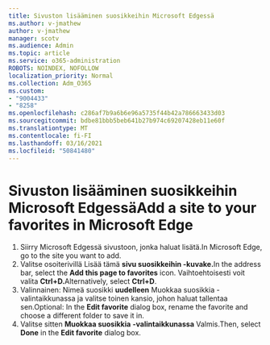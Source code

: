 ```yaml
---
title: Sivuston lisääminen suosikkeihin Microsoft Edgessä
ms.author: v-jmathew
author: v-jmathew
manager: scotv
ms.audience: Admin
ms.topic: article
ms.service: o365-administration
ROBOTS: NOINDEX, NOFOLLOW
localization_priority: Normal
ms.collection: Adm_O365
ms.custom:
- "9004433"
- "8258"
ms.openlocfilehash: c286af7b9a6b6e96a5735f44b42a786663433d03
ms.sourcegitcommit: bdbe81bbb5beb641b27b974c69207428eb11e60f
ms.translationtype: MT
ms.contentlocale: fi-FI
ms.lasthandoff: 03/16/2021
ms.locfileid: "50841480"
---
```

# <a name="add-a-site-to-your-favorites-in-microsoft-edge"></a><span data-ttu-id="5a6c3-102">Sivuston lisääminen suosikkeihin Microsoft Edgessä</span><span class="sxs-lookup"><span data-stu-id="5a6c3-102">Add a site to your favorites in Microsoft Edge</span></span>

1. <span data-ttu-id="5a6c3-103">Siirry Microsoft Edgessä sivustoon, jonka haluat lisätä.</span><span class="sxs-lookup"><span data-stu-id="5a6c3-103">In Microsoft Edge, go to the site you want to add.</span></span>
2. <span data-ttu-id="5a6c3-104">Valitse osoiterivillä Lisää tämä **sivu suosikkeihin -kuvake.**</span><span class="sxs-lookup"><span data-stu-id="5a6c3-104">In the address bar, select the **Add this page to favorites** icon.</span></span> <span data-ttu-id="5a6c3-105">Vaihtoehtoisesti voit valita **Ctrl+D.**</span><span class="sxs-lookup"><span data-stu-id="5a6c3-105">Alternatively, select **Ctrl+D**.</span></span>
3. <span data-ttu-id="5a6c3-106">Valinnainen: Nimeä suosikki **uudelleen** Muokkaa suosikkia -valintaikkunassa ja valitse toinen kansio, johon haluat tallentaa sen.</span><span class="sxs-lookup"><span data-stu-id="5a6c3-106">Optional: In the **Edit favorite** dialog box, rename the favorite and choose a different folder to save it in.</span></span>
4. <span data-ttu-id="5a6c3-107">Valitse sitten **Muokkaa suosikkia** **-valintaikkunassa** Valmis.</span><span class="sxs-lookup"><span data-stu-id="5a6c3-107">Then, select **Done** in the **Edit favorite** dialog box.</span></span>
